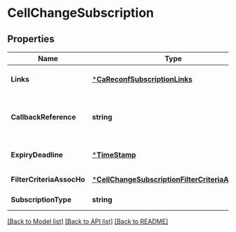 # CellChangeSubscription

## Properties
Name | Type | Description | Notes
------------ | ------------- | ------------- | -------------
**Links** | [***CaReconfSubscriptionLinks**](CaReconfSubscription__links.md) |  | [optional] [default to null]
**CallbackReference** | **string** | URI selected by the service consumerto receive notifications on the subscribed RNIS information. This shall be included both in the request and in response. | [default to null]
**ExpiryDeadline** | [***TimeStamp**](TimeStamp.md) |  | [optional] [default to null]
**FilterCriteriaAssocHo** | [***CellChangeSubscriptionFilterCriteriaAssocHo**](CellChangeSubscription_filterCriteriaAssocHo.md) |  | [default to null]
**SubscriptionType** | **string** | Shall be set to \&quot;CellChangeSubscription\&quot;. | [default to null]

[[Back to Model list]](../README.md#documentation-for-models) [[Back to API list]](../README.md#documentation-for-api-endpoints) [[Back to README]](../README.md)


